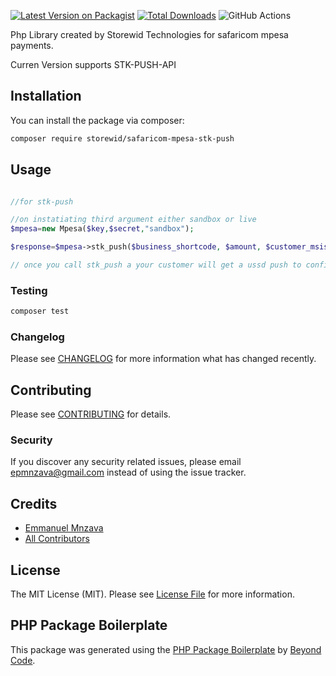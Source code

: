 [![Latest Version on Packagist](https://img.shields.io/packagist/v/storewid/safaricom-mpesa-stk-push.svg?style=flat-square)](https://packagist.org/packages/storewid/safaricom-mpesa-stk-push)
[![Total Downloads](https://img.shields.io/packagist/dt/storewid/safaricom-mpesa-stk-push.svg?style=flat-square)](https://packagist.org/packages/storewid/safaricom-mpesa-stk-push)
![GitHub Actions](https://github.com/storewid/safaricom-mpesa-stk-push/actions/workflows/main.yml/badge.svg)

Php Library created by Storewid Technologies for safaricom mpesa payments.

Curren Version supports STK-PUSH-API

## Installation

You can install the package via composer:

```bash
composer require storewid/safaricom-mpesa-stk-push
```

## Usage

```php

//for stk-push

//on instatiating third argument either sandbox or live
$mpesa=new Mpesa($key,$secret,"sandbox"); 

$response=$mpesa->stk_push($business_shortcode, $amount, $customer_msisdn, $callbackurl, $account_reference,  "CustomerPayBillOnline", "Paying Merchant 72434 for order id 984");

// once you call stk_push a your customer will get a ussd push to confirm payment by entering their PIN number.


```

### Testing

```bash
composer test
```

### Changelog

Please see [CHANGELOG](CHANGELOG.md) for more information what has changed recently.

## Contributing

Please see [CONTRIBUTING](CONTRIBUTING.md) for details.

### Security

If you discover any security related issues, please email epmnzava@gmail.com instead of using the issue tracker.

## Credits

-   [Emmanuel Mnzava](https://github.com/storewid)
-   [All Contributors](../../contributors)

## License

The MIT License (MIT). Please see [License File](LICENSE.md) for more information.

## PHP Package Boilerplate

This package was generated using the [PHP Package Boilerplate](https://laravelpackageboilerplate.com) by [Beyond Code](http://beyondco.de/).
